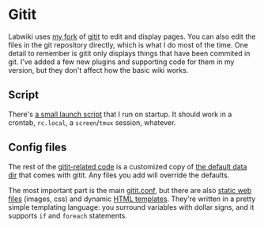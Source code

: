 # Gitit

<!-- TODO explain code/scripts -->

Labwiki uses [my fork](https://github.com/jefdaj/gitit) of
[gitit](https://github.com/jgm/gitit) to edit and display pages. You can also
edit the files in the git repository directly, which is what I do most of the
time. One detail to remember is gitit only displays things that have been
commited in git. I've added a few new plugins and supporting code for them in
my version, but they don't affect how the basic wiki works.

Script
------

There's [a small launch script](/code/scripts/labwiki.sh) that I run on startup.
It should work in a crontab, `rc.local`, a `screen`/`tmux` session, whatever.

Config files
------------

The rest of the [gitit-related code](/code/gitit/) is a customized copy of [the
default data dir](https://github.com/jgm/gitit/tree/master/data) that comes
with gitit. Any files you add will override the defaults.

The most important part is the main [gitit.conf](/code/gitit/gitit.conf), but
there are also [static web files](/code/gitit/static/) (images, css) and dynamic
[HTML templates](/code/gitit/templates/). They're written in a pretty simple
templating language: you surround variables with dollar signs, and it supports
`if` and `foreach` statements.
